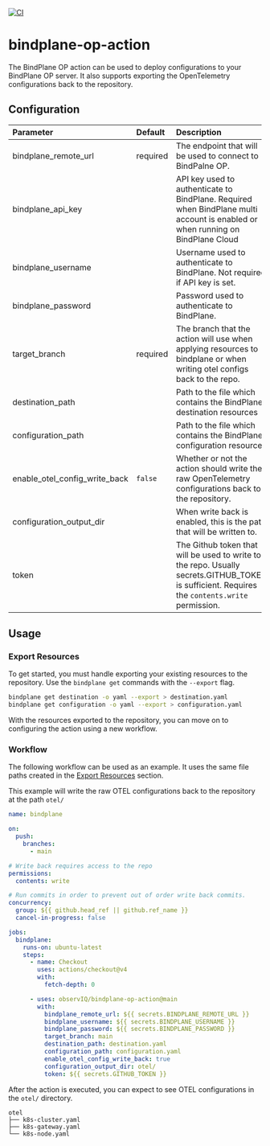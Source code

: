 [![CI](https://github.com/observIQ/bindplane-op-action/actions/workflows/ci.yml/badge.svg)](https://github.com/observIQ/bindplane-op-action/actions/workflows/ci.yml)

# bindplane-op-action

The BindPlane OP action can be used to deploy configurations to your BindPlane OP
server. It also supports exporting the OpenTelemetry configurations back to the repository.

## Configuration

| Parameter                     | Default    | Description                     |
| :---------------------------- | :--------- | :------------------------------ |
| bindplane_remote_url          | required   | The endpoint that will be used to connect to BindPalne OP. |
| bindplane_api_key             |            | API key used to authenticate to BindPlane. Required when BindPlane multi account is enabled or when running on BindPlane Cloud |
| bindplane_username            |            | Username used to authenticate to BindPlane. Not required if API key is set. |
| bindplane_password            |            | Password used to authenticate to BindPlane.
| target_branch                 | required   | The branch that the action will use when applying resources to bindplane or when writing otel configs back to the repo. |
| destination_path              |            | Path to the file which contains the BindPlane destination resources |
| configuration_path            |            | Path to the file which contains the BindPlane configuration resources |
| enable_otel_config_write_back | `false`    | Whether or not the action should write the raw OpenTelemetry configurations back to the repository. | 
| configuration_output_dir      |            | When write back is enabled, this is the path that will be written to. |
| token                         |            | The Github token that will be used to write to the repo. Usually secrets.GITHUB_TOKEN is sufficient. Requires the `contents.write` permission. |

## Usage

### Export Resources

To get started, you must handle exporting your existing resources to the repository. Use
the `bindplane get` commands with the `--export` flag.

```bash
bindplane get destination -o yaml --export > destination.yaml
bindplane get configuration -o yaml --export > configuration.yaml
```

With the resources exported to the repository, you can move on to configuring the action
using a new workflow.

### Workflow

The following workflow can be used as an example. It uses the same file paths
created in the [Export Resources](#export-resources) section.

This example will write the raw OTEL configurations back to the repository at the
path `otel/`

```yaml
name: bindplane

on:
  push:
    branches:
      - main

# Write back requires access to the repo
permissions:
  contents: write

# Run commits in order to prevent out of order write back commits.
concurrency:
  group: ${{ github.head_ref || github.ref_name }}
  cancel-in-progress: false

jobs:
  bindplane:
    runs-on: ubuntu-latest
    steps:
      - name: Checkout
        uses: actions/checkout@v4
        with:
          fetch-depth: 0

      - uses: observIQ/bindplane-op-action@main
        with:
          bindplane_remote_url: ${{ secrets.BINDPLANE_REMOTE_URL }}
          bindplane_username: ${{ secrets.BINDPLANE_USERNAME }}
          bindplane_password: ${{ secrets.BINDPLANE_PASSWORD }}
          target_branch: main
          destination_path: destination.yaml
          configuration_path: configuration.yaml
          enable_otel_config_write_back: true
          configuration_output_dir: otel/
          token: ${{ secrets.GITHUB_TOKEN }}
```

After the action is executed, you can expect to see OTEL configurations
in the `otel/` directory.

```
otel
├── k8s-cluster.yaml
├── k8s-gateway.yaml
└── k8s-node.yaml
```
